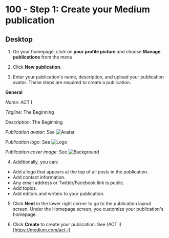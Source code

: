 # 100 - Step 1: Create your Medium publication

## Desktop

1. On your homepage, click on **your profile picture** and choose **Manage publications** from the menu.

2. Click **New publication**.

3. Enter your publication's name, description, and upload your publication avatar. These steps are required to create a publication.

**General**

*Name*: ACT I

*Tagline*: The Beginning

*Description*: The Beginning

*Publication avatar*: See ![Avatar](https://user-images.githubusercontent.com/1499433/213202361-dee00848-8d2d-4e44-aaa7-8b904b3e52d9.png)

*Publication logo*: See ![Logo](https://user-images.githubusercontent.com/1499433/213202550-3c59d327-90b4-4302-a9b4-e7bd1a6d8a7b.png)

*Publication cover image*: See ![Background](https://user-images.githubusercontent.com/1499433/213202683-6639013a-79bb-406b-9e84-cb073e39b5a0.png)

4. Additionally, you can:
- Add a logo that appears at the top of all posts in the publication.
- Add contact information.
- Any email address or Twitter/Facebook link is public.
- Add topics.
- Add editors and writers to your publication.

5. Click **Next** in the lower right corner to go to the publication layout screen. Under the Homepage screen, you customize your publication's homepage.

6. Click **Create** to create your publication. See (ACT I)[https://medium.com/act-i]
